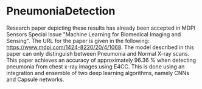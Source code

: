 # PneumoniaDetection

Research paper depicting these results has already been accepted in MDPI Sensors Special Issue "Machine Learning for Biomedical Imaging and Sensing". The URL for the paper is given in the following: https://www.mdpi.com/1424-8220/20/4/1068. The model described in this paper can only distinguish between Pneumonia and Normal X-ray scans. This paper achieves an accuracy of approximately 96.36 % when detecting pneumonia from chest x-ray images using E4CC. This is done using an integration and ensemble of two deep learning algorithms, namely CNNs and Capsule networks.
